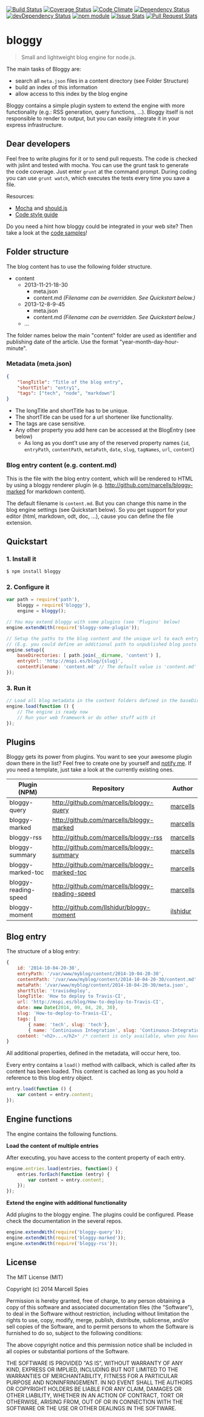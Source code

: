 [![Build Status](https://travis-ci.org/marcells/bloggy.png?branch=master)](https://travis-ci.org/marcells/bloggy)
[![Coverage Status](https://coveralls.io/repos/marcells/bloggy/badge.png?branch=master)](https://coveralls.io/r/marcells/bloggy?branch=master)
[![Code Climate](https://codeclimate.com/github/marcells/bloggy/badges/gpa.svg)](https://codeclimate.com/github/marcells/bloggy)
[![Dependency Status](https://david-dm.org/marcells/bloggy.png?theme=shields.io)](https://david-dm.org/marcells/bloggy)
[![devDependency Status](https://david-dm.org/marcells/bloggy/dev-status.png?theme=shields.io)](https://david-dm.org/marcells/bloggy#info=devDependencies)
[![npm module](https://badge.fury.io/js/bloggy.png)](http://badge.fury.io/js/bloggy)
[![Issue Stats](http://www.issuestats.com/github/marcells/bloggy/badge/issue)](http://www.issuestats.com/github/marcells/bloggy)
[![Pull Request Stats](http://www.issuestats.com/github/marcells/bloggy/badge/pr)](http://www.issuestats.com/github/marcells/bloggy)

# bloggy

> Small and lightweight blog engine for node.js.

The main tasks of Bloggy are:
- search all ```meta.json``` files in a content directory (see Folder Structure)
- build an index of this information
- allow access to this index by the blog engine

Bloggy contains a simple plugin system to extend the engine with more functionality (e.g.: RSS generation, query functions, ...). Bloggy itself is not 
responsible to render to output, but you can easily integrate it in your express infrastructure.

## Dear developers
Feel free to write plugins for it or to send pull requests. The code is checked with jslint and tested with mocha. You can use the grunt task to 
generate the code coverage. Just enter `grunt` at the command prompt. During coding you can use `grunt watch`, which executes the tests every time 
you save a file.

Resources:
- [Mocha](http://visionmedia.github.io/mocha) and [should.js](https://github.com/visionmedia/should.js)
- [Code style guide](http://google-styleguide.googlecode.com/svn/trunk/javascriptguide.xml)

Do you need a hint how bloggy could be integrated in your web site? Then take a look at the [code samples](https://github.com/marcells/bloggy/tree/master/samples)!

## Folder structure

The blog content has to use the following folder structure.

- content
    - 2013-11-21-18-30
        - meta.json
        - content.md *(Filename can be overridden. See Quickstart below.)*
    - 2013-12-8-9-45
        - meta.json
        - content.md *(Filename can be overridden. See Quickstart below.)*
    - ...

The folder names below the main "content" folder are used as identifier and publishing date of the article. Use the format "year-month-day-hour-minute".

### Metadata (meta.json)

```JSON
{
    "longTitle": "Title of the blog entry",
    "shortTitle": "entry1",
    "tags": ["tech", "node", "markdown"]
}
```

- The longTitle and shortTitle has to be unique.
- The shortTitle can be used for a url shortener like functionality.
- The tags are case sensitive.
- Any other property you add here can be accessed at the BlogEntry (see below)
    - As long as you dont't use any of the reserved property names (`id`, `entryPath`, `contentPath`, `metaPath`, `date`, `slug`, `tagNames`, `url`, `content`)

### Blog entry content (e.g. content.md)

This is the file with the blog entry content, which will be rendered to HTML by using a bloggy renderer plugin (e.g. http://github.com/marcells/bloggy-marked for markdown content).

The default filename is `content.md`. But you can change this name in the blog engine settings (see Quickstart below). So you get support for your editor (html, markdown, odt, doc, ...), cause you can
define the file extension.

## Quickstart

### 1. Install it
```Bash
$ npm install bloggy
```

### 2. Configure it
```Javascript
var path = require('path'),
    bloggy = require('bloggy'),
    engine = bloggy();

// You may extend bloggy with some plugins (see 'Plugins' below)
engine.extendWith(require('bloggy-some-plugin'));

// Setup the paths to the blog content and the unique url to each entry.
// (E.g. you could define an additional path to unpublished blog posts when you are in your preview environment)
engine.setup({
    baseDirectories: [ path.join(__dirname, 'content') ],
    entryUrl: 'http://mspi.es/blog/{slug}',
    contentFilename: 'content.md' // The default value is 'content.md' and can be overridden here
});

```

### 3. Run it
```Javascript
// Load all blog metadata in the content folders defined in the baseDirectories option
engine.load(function () {
    // The engine is ready now
    // Run your web framework or do other stuff with it
});
```

## Plugins

Bloggy gets its power from plugins. You want to see your awesome plugin down there in the list? Feel free to create one by yourself and [notify me](http://twitter.com/marcells). If you need a template, just take a look at the currently existing ones.

| Plugin (NPM)         | Repository                                      | Author
|----------------------| ------------------------------------------------|----------------------------------------
| bloggy-query         | http://github.com/marcells/bloggy-query         | [marcells](http://twitter.com/marcells)
| bloggy-marked        | http://github.com/marcells/bloggy-marked        | [marcells](http://twitter.com/marcells)
| bloggy-rss           | http://github.com/marcells/bloggy-rss           | [marcells](http://twitter.com/marcells)
| bloggy-summary       | http://github.com/marcells/bloggy-summary       | [marcells](http://twitter.com/marcells)
| bloggy-marked-toc    | http://github.com/marcells/bloggy-marked-toc    | [marcells](http://twitter.com/marcells)
| bloggy-reading-speed | http://github.com/marcells/bloggy-reading-speed | [marcells](http://twitter.com/marcells)
| bloggy-moment        | http://github.com/Ilshidur/bloggy-moment        | [ilshidur](http://github.com/Ilshidur)

## Blog entry

The structure of a blog entry:

```Javascript
{
    id: '2014-10-04-20-30',
    entryPath: '/var/www/myblog/content/2014-10-04-20-30',
    contentPath: '/var/www/myblog/content/2014-10-04-20-30/content.md',
    metaPath: '/var/www/myblog/content/2014-10-04-20-30/meta.json',
    shortTitle: 'travisdeploy',
    longTitle: 'How to deploy to Travis-CI',
    url: 'http://mspi.es/blog/How-to-deploy-to-Travis-CI',
    date: new Date(2014, 09, 04, 20, 30),
    slug: 'How-to-deploy-to-Travis-CI',
    tags: [ 
        { name: 'tech', slug: 'tech'}, 
        { name: 'Continiuous Integration', slug: 'Continuous-Integration'}]
    content: '<h2>...</h2>' /* content is only available, when you have loaded it */
}
```

All additional properties, defined in the metadata, will occur here, too.


Every entry contains a `load()` method with callback, which is called after its content has been loaded. This content is cached as long as you hold a reference to this blog entry object.

```Javascript
entry.load(function () {
    var content = entry.content;
});
```

## Engine functions

The engine contains the following functions.

**Load the content of multiple entries**

After executing, you have access to the content property of each entry.

```Javascript
engine.entries.load(entries, function() {
    entries.forEach(function (entry) {
        var content = entry.content;
    });
});
```

**Extend the engine with additional functionality**

Add plugins to the bloggy engine. The plugins could be configured. Please check the documentation in the several repos.

```Javascript
engine.extendWith(require('bloggy-query'));
engine.extendWith(require('bloggy-marked'));
engine.extendWith(require('bloggy-rss'));
```

License
-------

The MIT License (MIT)

Copyright (c) 2014 Marcell Spies

Permission is hereby granted, free of charge, to any person obtaining a copy
of this software and associated documentation files (the "Software"), to deal
in the Software without restriction, including without limitation the rights
to use, copy, modify, merge, publish, distribute, sublicense, and/or sell
copies of the Software, and to permit persons to whom the Software is
furnished to do so, subject to the following conditions:

The above copyright notice and this permission notice shall be included in
all copies or substantial portions of the Software.

THE SOFTWARE IS PROVIDED "AS IS", WITHOUT WARRANTY OF ANY KIND, EXPRESS OR
IMPLIED, INCLUDING BUT NOT LIMITED TO THE WARRANTIES OF MERCHANTABILITY,
FITNESS FOR A PARTICULAR PURPOSE AND NONINFRINGEMENT. IN NO EVENT SHALL THE
AUTHORS OR COPYRIGHT HOLDERS BE LIABLE FOR ANY CLAIM, DAMAGES OR OTHER
LIABILITY, WHETHER IN AN ACTION OF CONTRACT, TORT OR OTHERWISE, ARISING FROM,
OUT OF OR IN CONNECTION WITH THE SOFTWARE OR THE USE OR OTHER DEALINGS IN
THE SOFTWARE.
